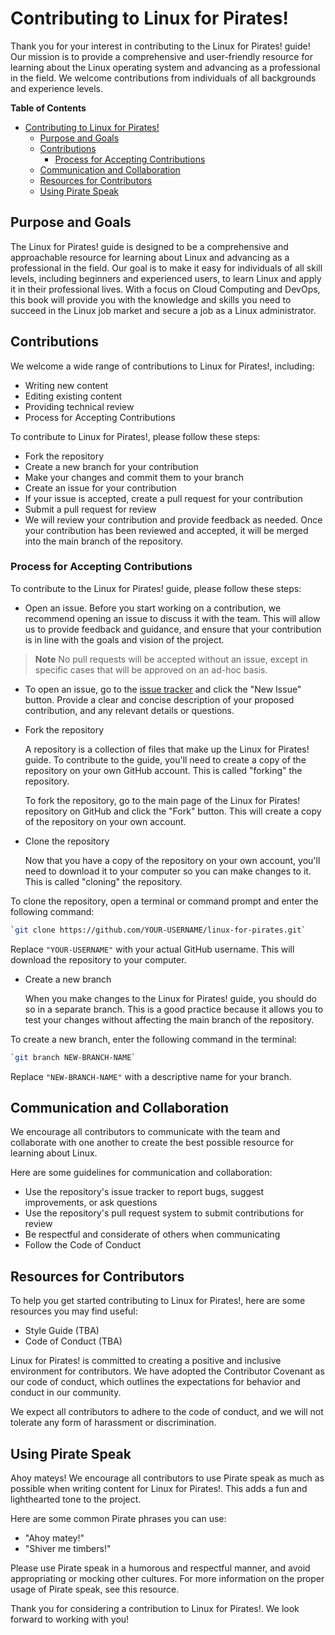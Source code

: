 # Contributing to Linux for Pirates!

Thank you for your interest in contributing to the Linux for Pirates! guide! Our mission is to provide a comprehensive and user-friendly resource for learning about the Linux operating system and advancing as a professional in the field. We welcome contributions from individuals of all backgrounds and experience levels.

<!-- START doctoc generated TOC please keep comment here to allow auto update -->
<!-- DON'T EDIT THIS SECTION, INSTEAD RE-RUN doctoc TO UPDATE -->
**Table of Contents**

- [Contributing to Linux for Pirates!](#contributing-to-linux-for-pirates)
  - [Purpose and Goals](#purpose-and-goals)
  - [Contributions](#contributions)
    - [Process for Accepting Contributions](#process-for-accepting-contributions)
  - [Communication and Collaboration](#communication-and-collaboration)
  - [Resources for Contributors](#resources-for-contributors)
  - [Using Pirate Speak](#using-pirate-speak)

<!-- END doctoc generated TOC please keep comment here to allow auto update -->

## Purpose and Goals

The Linux for Pirates! guide is designed to be a comprehensive and approachable resource for learning about Linux and advancing as a professional in the field. Our goal is to make it easy for individuals of all skill levels, including beginners and experienced users, to learn Linux and apply it in their professional lives. With a focus on Cloud Computing and DevOps, this book will provide you with the knowledge and skills you need to succeed in the Linux job market and secure a job as a Linux administrator.

## Contributions

We welcome a wide range of contributions to Linux for Pirates!, including:

- Writing new content
- Editing existing content
- Providing technical review
- Process for Accepting Contributions

To contribute to Linux for Pirates!, please follow these steps:

- Fork the repository
- Create a new branch for your contribution
- Make your changes and commit them to your branch
- Create an issue for your contribution
- If your issue is accepted, create a pull request for your contribution
- Submit a pull request for review
- We will review your contribution and provide feedback as needed. Once your contribution has been reviewed and accepted, it will be merged into the main branch of the repository.

### Process for Accepting Contributions

To contribute to the Linux for Pirates! guide, please follow these steps:

- Open an issue. Before you start working on a contribution, we recommend opening an issue to discuss it with the team. This will allow us to provide feedback and guidance, and ensure that your contribution is in line with the goals and vision of the project.

> **Note** No pull requests will be accepted without an issue, except in specific cases that will be approved on an ad-hoc basis.

- To open an issue, go to the [issue tracker](https://github.com/YOUR-USERNAME/linux-for-pirates/issues) and click the "New Issue" button. Provide a clear and concise description of your proposed contribution, and any relevant details or questions.

- Fork the repository

    A repository is a collection of files that make up the Linux for Pirates! guide. To contribute to the guide, you'll need to create a copy of the repository on your own GitHub account. This is called "forking" the repository.

    To fork the repository, go to the main page of the Linux for Pirates! repository on GitHub and click the "Fork" button. This will create a copy of the repository on your own account.

- Clone the repository

    Now that you have a copy of the repository on your own account, you'll need to download it to your computer so you can make changes to it. This is called "cloning" the repository.

To clone the repository, open a terminal or command prompt and enter the following command:

```bash
`git clone https://github.com/YOUR-USERNAME/linux-for-pirates.git`
```

Replace `"YOUR-USERNAME"` with your actual GitHub username. This will download the repository to your computer.

- Create a new branch

    When you make changes to the Linux for Pirates! guide, you should do so in a separate branch. This is a good practice because it allows you to test your changes without affecting the main branch of the repository.

To create a new branch, enter the following command in the terminal:

```bash
`git branch NEW-BRANCH-NAME`
```

Replace `"NEW-BRANCH-NAME"` with a descriptive name for your branch.

## Communication and Collaboration

We encourage all contributors to communicate with the team and collaborate with one another to create the best possible resource for learning about Linux.

Here are some guidelines for communication and collaboration:

- Use the repository's issue tracker to report bugs, suggest improvements, or ask questions
- Use the repository's pull request system to submit contributions for review
- Be respectful and considerate of others when communicating
- Follow the Code of Conduct

## Resources for Contributors

To help you get started contributing to Linux for Pirates!, here are some resources you may find useful:

- Style Guide (TBA)
- Code of Conduct (TBA)

Linux for Pirates! is committed to creating a positive and inclusive environment for contributors. We have adopted the Contributor Covenant as our code of conduct, which outlines the expectations for behavior and conduct in our community.

We expect all contributors to adhere to the code of conduct, and we will not tolerate any form of harassment or discrimination.

## Using Pirate Speak

Ahoy mateys! We encourage all contributors to use Pirate speak as much as possible when writing content for Linux for Pirates!. This adds a fun and lighthearted tone to the project.

Here are some common Pirate phrases you can use:

- "Ahoy matey!"
- "Shiver me timbers!"

Please use Pirate speak in a humorous and respectful manner, and avoid appropriating or mocking other cultures. For more information on the proper usage of Pirate speak, see this resource.

Thank you for considering a contribution to Linux for Pirates!. We look forward to working with you!
